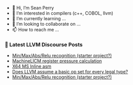 - 👋 Hi, I’m Sean Perry
- 👀 I’m interested in compilers (c++, COBOL, llvm)
- 🌱 I’m currently learning ...
- 💞️ I’m looking to collaborate on ...
- 📫 How to reach me ...

<!---
s66perry/s66perry is a ✨ special ✨ repository because its `README.md` (this file) appears on your GitHub profile.
You can click the Preview link to take a look at your changes.
--->
### 📕 Latest LLVM Discourse Posts

<!-- DISCOURSE-LLVM:START -->
- [Min/Max/Abs/Relu recognition &lpar;starter project?&rpar;](https://discourse.llvm.org/t/min-max-abs-relu-recognition-starter-project/78918#post_7)
- [MachineLICM register pressure calculation](https://discourse.llvm.org/t/machinelicm-register-pressure-calculation/78941#post_2)
- [X64 MS Inline asm](https://discourse.llvm.org/t/x64-ms-inline-asm/78847#post_5)
- [Does LLVM assume a basic op set for every legal type?](https://discourse.llvm.org/t/does-llvm-assume-a-basic-op-set-for-every-legal-type/78929#post_3)
- [Min/Max/Abs/Relu recognition &lpar;starter project?&rpar;](https://discourse.llvm.org/t/min-max-abs-relu-recognition-starter-project/78918#post_6)
<!-- DISCOURSE-LLVM:END -->
